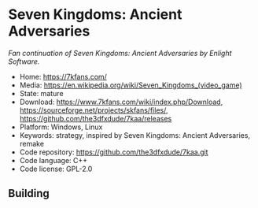 # Seven Kingdoms: Ancient Adversaries

_Fan continuation of Seven Kingdoms: Ancient Adversaries by Enlight Software._

- Home: https://7kfans.com/
- Media: <https://en.wikipedia.org/wiki/Seven_Kingdoms_(video_game)>
- State: mature
- Download: https://www.7kfans.com/wiki/index.php/Download, https://sourceforge.net/projects/skfans/files/, https://github.com/the3dfxdude/7kaa/releases
- Platform: Windows, Linux
- Keywords: strategy, inspired by Seven Kingdoms: Ancient Adversaries, remake
- Code repository: https://github.com/the3dfxdude/7kaa.git
- Code language: C++
- Code license: GPL-2.0

## Building
